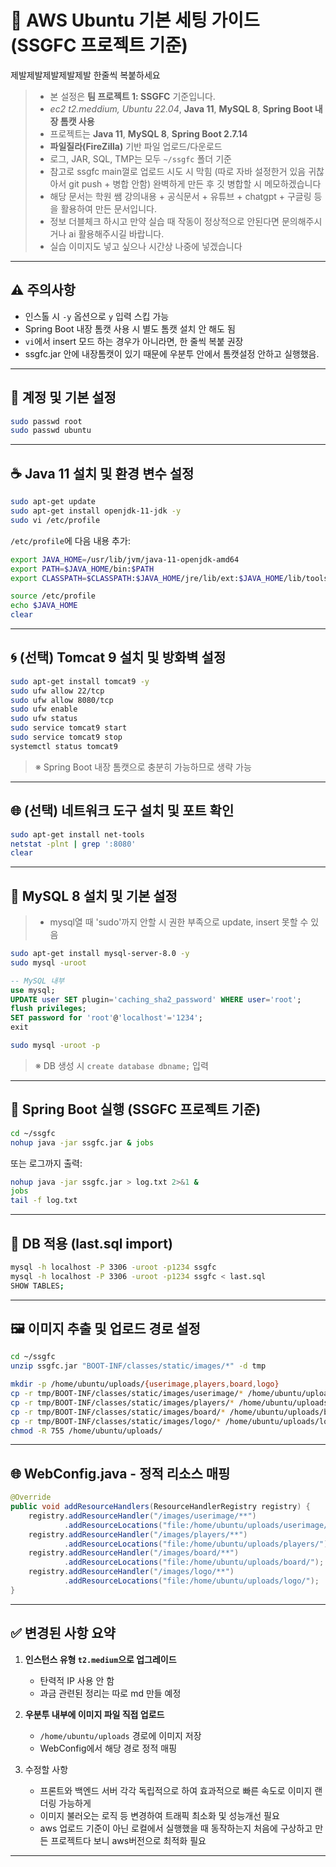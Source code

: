 # 🚀 AWS Ubuntu 기본 세팅 가이드 (SSGFC 프로젝트 기준)
제발제발제발제발제발 한줄씩 복붙하세요
> - 본 설정은 **팀 프로젝트 1: SSGFC** 기준입니다.  
> - **ec2 t2.meddium*, *Ubuntu 22.04**, **Java 11**, **MySQL 8**, **Spring Boot 내장 톰캣 사용**
> - 프로젝트는  **Java 11**, **MySQL 8**, **Spring Boot 2.7.14**
> - **파일질라(FireZilla)** 기반 파일 업로드/다운로드  
> - 로그, JAR, SQL, TMP는 모두 `~/ssgfc` 폴더 기준
> - 참고로 ssgfc main껄로 업로드 시도 시 막힘 (따로 자바 설정한거 있음 귀찮아서 git push + 병합 안함) 완벽하게 만든 후 깃 병합할 시 메모하겠습니다
> - 해당 문서는 학원 쌤 강의내용 + 공식문서 + 유튜브 + chatgpt + 구글링 등을 활용하여 만든 문서입니다.
> - 정보 더블체크 하시고 만약 실습 때 작동이 정상적으로 안된다면 문의해주시거나 ai 활용해주시길 바랍니다.
> - 실습 이미지도 넣고 싶으나 시간상 나중에 넣겠습니다

---

## ⚠️ 주의사항

- 인스톨 시 `-y` 옵션으로 `y` 입력 스킵 가능
- Spring Boot 내장 톰캣 사용 시 별도 톰캣 설치 안 해도 됨
- `vi`에서 insert 모드 하는 경우가 아니라면, 한 줄씩 복붙 권장
- ssgfc.jar 안에 내장톰캣이 있기 때문에 우분투 안에서 톰캣설정 안하고 실행했음.


---

## 🔐 계정 및 기본 설정

```bash
sudo passwd root
sudo passwd ubuntu
```

---

## ☕ Java 11 설치 및 환경 변수 설정

```bash
sudo apt-get update
sudo apt-get install openjdk-11-jdk -y
sudo vi /etc/profile
```

`/etc/profile`에 다음 내용 추가:

```bash
export JAVA_HOME=/usr/lib/jvm/java-11-openjdk-amd64
export PATH=$JAVA_HOME/bin:$PATH
export CLASSPATH=$CLASSPATH:$JAVA_HOME/jre/lib/ext:$JAVA_HOME/lib/tools.jar
```

```bash
source /etc/profile
echo $JAVA_HOME
clear
```

---

## 🌀 (선택) Tomcat 9 설치 및 방화벽 설정

```bash
sudo apt-get install tomcat9 -y
sudo ufw allow 22/tcp
sudo ufw allow 8080/tcp
sudo ufw enable
sudo ufw status
sudo service tomcat9 start
sudo service tomcat9 stop
systemctl status tomcat9
```

> ※ Spring Boot 내장 톰캣으로 충분히 가능하므로 생략 가능

---

## 🌐 (선택) 네트워크 도구 설치 및 포트 확인

```bash
sudo apt-get install net-tools
netstat -plnt | grep ':8080'
clear
```

---

## 🐬 MySQL 8 설치 및 기본 설정
> - mysql열 때 'sudo'까지 안할 시 권한 부족으로 update, insert 못할 수 있음

```bash
sudo apt-get install mysql-server-8.0 -y
sudo mysql -uroot
```

```sql
-- MySQL 내부
use mysql;
UPDATE user SET plugin='caching_sha2_password' WHERE user='root';
flush privileges;
SET password for 'root'@'localhost'='1234';
exit
```

```bash
sudo mysql -uroot -p
```

> ※ DB 생성 시 `create database dbname;` 입력

---

## 🏃 Spring Boot 실행 (SSGFC 프로젝트 기준)

```bash
cd ~/ssgfc
nohup java -jar ssgfc.jar & jobs
```

또는 로그까지 출력:

```bash
nohup java -jar ssgfc.jar > log.txt 2>&1 &
jobs
tail -f log.txt
```

---

## 🧩 DB 적용 (last.sql import)

```bash
mysql -h localhost -P 3306 -uroot -p1234 ssgfc
mysql -h localhost -P 3306 -uroot -p1234 ssgfc < last.sql
SHOW TABLES;
```

---

## 🖼️ 이미지 추출 및 업로드 경로 설정

```bash
cd ~/ssgfc
unzip ssgfc.jar "BOOT-INF/classes/static/images/*" -d tmp

mkdir -p /home/ubuntu/uploads/{userimage,players,board,logo}
cp -r tmp/BOOT-INF/classes/static/images/userimage/* /home/ubuntu/uploads/userimage/
cp -r tmp/BOOT-INF/classes/static/images/players/* /home/ubuntu/uploads/players/
cp -r tmp/BOOT-INF/classes/static/images/board/* /home/ubuntu/uploads/board/
cp -r tmp/BOOT-INF/classes/static/images/logo/* /home/ubuntu/uploads/logo/
chmod -R 755 /home/ubuntu/uploads/
```

---

## 🌐 WebConfig.java - 정적 리소스 매핑

```java
@Override
public void addResourceHandlers(ResourceHandlerRegistry registry) {
    registry.addResourceHandler("/images/userimage/**")
            .addResourceLocations("file:/home/ubuntu/uploads/userimage/");
    registry.addResourceHandler("/images/players/**")
            .addResourceLocations("file:/home/ubuntu/uploads/players/");
    registry.addResourceHandler("/images/board/**")
            .addResourceLocations("file:/home/ubuntu/uploads/board/");
    registry.addResourceHandler("/images/logo/**")
            .addResourceLocations("file:/home/ubuntu/uploads/logo/");
}
```

---

## ✅ 변경된 사항 요약

1. **인스턴스 유형 `t2.medium`으로 업그레이드**
   - 탄력적 IP 사용 안 함
   - 과금 관련된 정리는 따로 md 만들 예정

2. **우분투 내부에 이미지 파일 직접 업로드**
   - `/home/ubuntu/uploads` 경로에 이미지 저장
   - WebConfig에서 해당 경로 정적 매핑
3. 수정할 사항
   - 프론트와 백엔드 서버 각각 독립적으로 하여 효과적으로 빠른 속도로 이미지 랜더링 가능하게
   - 이미지 불러오는 로직 등 변경하여 트래픽 최소화 및 성능개선 필요
   - aws 업로드 기준이 아닌 로컬에서 실행했을 때 동작하는지 처음에 구상하고 만든 프로젝트다 보니 aws버전으로 최적화 필요
---
